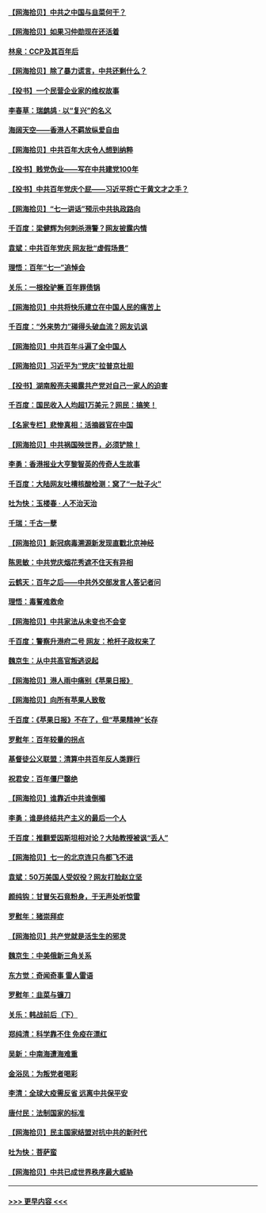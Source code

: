 #### [【网海拾贝】中共之中国与韭菜何干？](../pages/nsc993/n13075428.md?t=07081551) 
#### [【网海拾贝】如果习仲勋现在还活着](../pages/nsc993/n13073410.md?t=07081551) 
#### [林泉：CCP及其百年后](../pages/nsc993/n13073226.md?t=07081551) 
#### [【网海拾贝】除了暴力谎言，中共还剩什么？](../pages/nsc993/n13071082.md?t=07081551) 
#### [【投书】一个民营企业家的维权故事](../pages/nsc993/n13070932.md?t=07081551) 
#### [李春草：瑞鹧鸪 · 以“复兴”的名义](../pages/nsc993/n13069984.md?t=07081551) 
#### [海阔天空——香港人不羁放纵爱自由](../pages/nsc993/n13069407.md?t=07081551) 
#### [【网海拾贝】中共百年大庆令人想到纳粹](../pages/nsc993/n13068483.md?t=07081551) 
#### [【投书】贱党伪业——写在中共建党100年](../pages/nsc993/n13067843.md?t=07081551) 
#### [【投书】中共百年党庆个屁——习近平将亡于黄文才之手？](../pages/nsc993/n13067425.md?t=07081551) 
#### [【网海拾贝】“七一讲话”预示中共执政路向](../pages/nsc993/n13066434.md?t=07081551) 
#### [千百度：梁健辉为何刺杀港警？网友披露内情](../pages/nsc993/n13066979.md?t=07081551) 
#### [袁斌：中共百年党庆 网友批“虚假场景”](../pages/nsc993/n13066385.md?t=07081551) 
#### [理悟：百年“七一”追悼会](../pages/nsc993/n13066106.md?t=07081551) 
#### [关乐：一根拴驴橛 百年罪债锅](../pages/nsc993/n13066089.md?t=07081551) 
#### [【网海拾贝】中共将快乐建立在中国人民的痛苦上](../pages/nsc993/n13064939.md?t=07081551) 
#### [千百度：“外来势力”碰得头破血流？网友讥讽](../pages/nsc993/n13064878.md?t=07081551) 
#### [【网海拾贝】中共百年斗遍了全中国人](../pages/nsc993/n13060020.md?t=07081551) 
#### [【网海拾贝】习近平为“党庆”拉普京壮胆](../pages/nsc993/n13057781.md?t=07081551) 
#### [【投书】湖南殷亮夫揭露共产党对自己一家人的迫害](../pages/nsc993/n13057744.md?t=07081551) 
#### [千百度：国民收入人均超1万美元？网民：搞笑！](../pages/nsc993/n13057692.md?t=07081551) 
#### [【名家专栏】悲惨真相：活摘器官在中国](../pages/nsc993/n13056611.md?t=07081551) 
#### [【网海拾贝】中共祸国殃世界，必须铲除！](../pages/nsc993/n13056011.md?t=07081551) 
#### [李勇：香港报业大亨黎智英的传奇人生故事](../pages/nsc993/n13055258.md?t=07081551) 
#### [千百度：大陆网友吐槽核酸检测：窝了“一肚子火”](../pages/nsc993/n13055194.md?t=07081551) 
#### [吐为快：玉楼春 · 人不治天治](../pages/nsc993/n13054028.md?t=07081551) 
#### [千瑞：千古一孽](../pages/nsc993/n13054016.md?t=07081551) 
#### [【网海拾贝】新冠病毒溯源新发现直戳北京神经](../pages/nsc993/n13052425.md?t=07081551) 
#### [陈思敏：中共党庆烟花秀遮不住天有异相](../pages/nsc993/n13052020.md?t=07081551) 
#### [云鹤天：百年之后——中共外交部发言人答记者问](../pages/nsc993/n13051604.md?t=07081551) 
#### [理悟：毒誓难救命](../pages/nsc993/n13051601.md?t=07081551) 
#### [【网海拾贝】中共家法从未变也不会变](../pages/nsc993/n13050366.md?t=07081551) 
#### [千百度：警察升港府二号 网友：枪杆子政权来了](../pages/nsc993/n13050261.md?t=07081551) 
#### [魏京生：从中共高官叛逃说起](../pages/nsc993/n13048997.md?t=07081551) 
#### [【网海拾贝】港人雨中痛别《苹果日报》](../pages/nsc993/n13048941.md?t=07081551) 
#### [【网海拾贝】向所有苹果人致敬](../pages/nsc993/n13046795.md?t=07081551) 
#### [千百度：《苹果日报》不在了，但“苹果精神”长存](../pages/nsc993/n13046703.md?t=07081551) 
#### [罗慰年：百年较量的拐点](../pages/nsc993/n13046542.md?t=07081551) 
#### [基督徒公义联盟：清算中共百年反人类罪行](../pages/nsc993/n13046499.md?t=07081551) 
#### [祝君安：百年僵尸罄绝](../pages/nsc993/n13045595.md?t=07081551) 
#### [【网海拾贝】谁靠近中共谁倒楣](../pages/nsc993/n13044667.md?t=07081551) 
#### [李勇：谁是终结共产主义的最后一个人](../pages/nsc993/n13044397.md?t=07081551) 
#### [千百度：推翻爱因斯坦相对论？大陆教授被讽“丢人”](../pages/nsc993/n13043908.md?t=07081551) 
#### [【网海拾贝】七一的北京连只鸟都飞不进](../pages/nsc993/n13041377.md?t=07081551) 
#### [袁斌：50万美国人受奴役？网友打脸赵立坚](../pages/nsc993/n13041330.md?t=07081551) 
#### [颜纯钩：甘冒矢石竟粉身，于无声处听惊雷](../pages/nsc993/n13041140.md?t=07081551) 
#### [罗慰年：猪崇拜症](../pages/nsc993/n13041071.md?t=07081551) 
#### [【网海拾贝】共产党就是活生生的邪灵](../pages/nsc993/n13036627.md?t=07081551) 
#### [魏京生：中美俄新三角关系](../pages/nsc993/n13035986.md?t=07081551) 
#### [东方觉：奇闻奇事 雷人雷语](../pages/nsc993/n13035878.md?t=07081551) 
#### [罗慰年：韭菜与镰刀](../pages/nsc993/n13034374.md?t=07081551) 
#### [关乐：韩战前后（下）](../pages/nsc993/n13034113.md?t=07081551) 
#### [郑纯清：科学靠不住 免疫在漂红](../pages/nsc993/n13034093.md?t=07081551) 
#### [吴新：中南海遭海难重](../pages/nsc993/n13034084.md?t=07081551) 
#### [金浴凤：为叛党者喝彩](../pages/nsc993/n13034058.md?t=07081551) 
#### [李清：全球大疫需反省 远离中共保平安](../pages/nsc993/n13033784.md?t=07081551) 
#### [唐付民：法制国家的标准](../pages/nsc993/n13032944.md?t=07081551) 
#### [【网海拾贝】民主国家结盟对抗中共的新时代](../pages/nsc993/n13031717.md?t=07081551) 
#### [吐为快：菩萨蛮](../pages/nsc993/n13030033.md?t=07081551) 
#### [【网海拾贝】中共已成世界秩序最大威胁](../pages/nsc993/n13028138.md?t=07081551) 

----
#### [ >>> 更早内容 <<< ](../indexes/nsc993-earlier.md)
